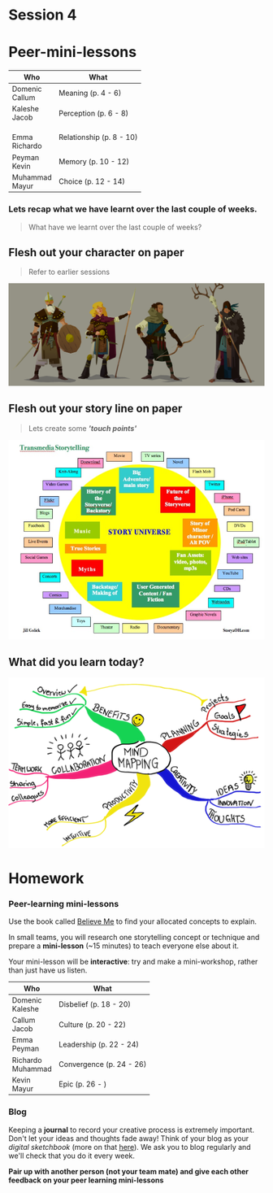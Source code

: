 # Session 4

# Peer-mini-lessons

Who | What
--- | -----------
Domenic<br>Callum  | Meaning (p. 4 - 6)
Kaleshe<br>Jacob | Perception (p. 6 - 8)
<br>Emma<br>Richardo  | Relationship (p. 8 - 10)
Peyman<br>Kevin  | Memory (p. 10 - 12)
Muhammad<br>Mayur | Choice (p. 12 - 14)

### Lets recap what we have learnt over the last couple of weeks.

> What have we learnt over the last couple of weeks?

<!-- Trans media universe, how storytelling affects the mind - what is it? -->

<!-- Characters, plot, aristotle tragedy - what is it? -->

<!-- How stories are structurd - act1,act2,act3, the herous journey,  -->

<!-- The different types of narrative, the climax, hero vs villain,  -->

<!-- Twine -->


## Flesh out your character on paper

> Refer to earlier sessions

![connect](assets/fantasy.jpg)


## Flesh out your story line on paper

> Lets create some ***'touch points'***

![connect](assets/transmedia-storytelling.jpg)


## What did you learn today?

![connect](assets/mindmap.png)

# Homework

### Peer-learning mini-lessons

Use the book called [Believe Me](https://github.com/RavensbourneWebMedia/Interactive-Narratives/blob/2018/sessions/03/assets/BelieveMeStoryManifesto_ReadandShare.pdf) to find your allocated concepts to explain.

In small teams, you will research one storytelling concept or technique and prepare a **mini-lesson** (~15 minutes) to teach everyone else about it.

Your mini-lesson will be **interactive**: try and make a mini-workshop, rather than just have us listen.

Who | What
--- | -----------
Domenic<br>Kaleshe  | Disbelief (p. 18 - 20)
Callum<br>Jacob | Culture (p. 20 - 22)
Emma<br>Peyman  | Leadership (p. 22 - 24)
Richardo<br>Muhammad  | Convergence (p. 24 - 26)
Kevin<br>Mayur | Epic (p. 26 - )

### Blog

Keeping a **journal** to record your creative process is extremely important. Don't let your ideas and thoughts fade away! Think of your blog as your *digital sketchbook* (more on that [here](https://github.com/RavensbourneWebMedia/Blogging#why-blogging)). We ask you to blog regularly and we'll check that you do it every week.

**Pair up with another person (not your team mate) and give each other feedback on your peer learning mini-lessons**
